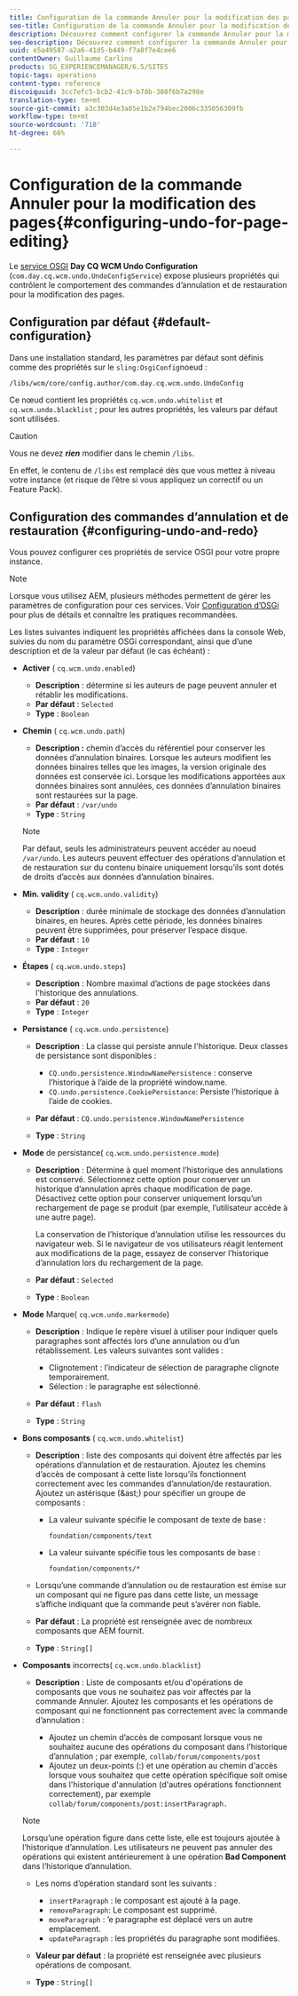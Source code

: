 ```yaml
---
title: Configuration de la commande Annuler pour la modification des pages
seo-title: Configuration de la commande Annuler pour la modification des pages
description: Découvrez comment configurer la commande Annuler pour la modification des pages dans AEM.
seo-description: Découvrez comment configurer la commande Annuler pour la modification des pages dans AEM.
uuid: e5a49587-a2a6-41d5-b449-f7a8f7e4cee6
contentOwner: Guillaume Carlino
products: SG_EXPERIENCEMANAGER/6.5/SITES
topic-tags: operations
content-type: reference
discoiquuid: 3cc7efc5-bcb2-41c9-b78b-308f6b7a298e
translation-type: tm+mt
source-git-commit: a3c303d4e3a85e1b2e794bec2006c335056309fb
workflow-type: tm+mt
source-wordcount: '718'
ht-degree: 66%

---
```



# Configuration de la commande Annuler pour la modification des pages{#configuring-undo-for-page-editing}

Le [service OSGI](/help/sites-deploying/configuring-osgi.md) **Day CQ WCM Undo Configuration** (`com.day.cq.wcm.undo.UndoConfigService`) expose plusieurs propriétés qui contrôlent le comportement des commandes d’annulation et de restauration pour la modification des pages.

## Configuration par défaut {#default-configuration}

Dans une installation standard, les paramètres par défaut sont définis comme des propriétés sur le `sling:OsgiConfig`noeud :

`/libs/wcm/core/config.author/com.day.cq.wcm.undo.UndoConfig`

Ce nœud contient les propriétés `cq.wcm.undo.whitelist` et `cq.wcm.undo.blacklist` ; pour les autres propriétés, les valeurs par défaut sont utilisées.

>[!CAUTION]
>
>Vous ne devez ***rien*** modifier dans le chemin `/libs`.
>
>En effet, le contenu de `/libs` est remplacé dès que vous mettez à niveau votre instance (et risque de l’être si vous appliquez un correctif ou un Feature Pack).

## Configuration des commandes d’annulation et de restauration {#configuring-undo-and-redo}

Vous pouvez configurer ces propriétés de service OSGI pour votre propre instance.

>[!NOTE]
>
>Lorsque vous utilisez AEM, plusieurs méthodes permettent de gérer les paramètres de configuration pour ces services. Voir [Configuration d’OSGi](/help/sites-deploying/configuring-osgi.md) pour plus de détails et connaître les pratiques recommandées.

Les listes suivantes indiquent les propriétés affichées dans la console Web, suivies du nom du paramètre OSGi correspondant, ainsi que d’une description et de la valeur par défaut (le cas échéant) :

* **Activer**
( 
`cq.wcm.undo.enabled`)

   * **Description** : détermine si les auteurs de page peuvent annuler et rétablir les modifications.
   * **Par défaut** :  `Selected`
   * **Type** : `Boolean`

* **Chemin**
( 
`cq.wcm.undo.path`)

   * **Description :** chemin d’accès du référentiel pour conserver les données d’annulation binaires. Lorsque les auteurs modifient les données binaires telles que les images, la version originale des données est conservée ici. Lorsque les modifications apportées aux données binaires sont annulées, ces données d’annulation binaires sont restaurées sur la page.
   * **Par défaut** :  `/var/undo`
   * **Type** : `String`

   >[!NOTE]
   >
   >Par défaut, seuls les administrateurs peuvent accéder au noeud `/var/undo`. Les auteurs peuvent effectuer des opérations d’annulation et de restauration sur du contenu binaire uniquement lorsqu’ils sont dotés de droits d’accès aux données d’annulation binaires.

* **Min. validity**
( 
`cq.wcm.undo.validity`)

   * **Description** : durée minimale de stockage des données d’annulation binaires, en heures. Après cette période, les données binaires peuvent être supprimées, pour préserver l’espace disque.
   * **Par défaut** :  `10`
   * **Type** : `Integer`

* **Étapes**
( 
`cq.wcm.undo.steps`)

   * **Description** : Nombre maximal d’actions de page stockées dans l’historique des annulations.
   * **Par défaut** :  `20`
   * **Type** : `Integer`

* **Persistance**
( 
`cq.wcm.undo.persistence`)

   * **Description** : La classe qui persiste annule l&#39;historique. Deux classes de persistance sont disponibles :

      * `CQ.undo.persistence.WindowNamePersistence` : conserve l’historique à l’aide de la propriété window.name.
      * `CQ.undo.persistence.CookiePersistance`: Persiste l’historique à l’aide de cookies.
   * **Par défaut** :  `CQ.undo.persistence.WindowNamePersistence`
   * **Type** : `String`


* **Mode**
 de persistance( 
`cq.wcm.undo.persistence.mode`)

   * **Description** : Détermine à quel moment l’historique des annulations est conservé. Sélectionnez cette option pour conserver un historique d’annulation après chaque modification de page. Désactivez cette option pour conserver uniquement lorsqu’un rechargement de page se produit (par exemple, l’utilisateur accède à une autre page).

        La conservation de l’historique d’annulation utilise les ressources du navigateur web. Si le navigateur de vos utilisateurs réagit lentement aux modifications de la page, essayez de conserver l’historique d’annulation lors du rechargement de la page.

   * **Par défaut** :  `Selected`
   * **Type** : `Boolean`

* **Mode**
 Marque( 
`cq.wcm.undo.markermode`)

   * **Description** : Indique le repère visuel à utiliser pour indiquer quels paragraphes sont affectés lors d’une annulation ou d’un rétablissement. Les valeurs suivantes sont valides :

      * Clignotement : l’indicateur de sélection de paragraphe clignote temporairement.
      * Sélection : le paragraphe est sélectionné.
   * **Par défaut** :  `flash`
   * **Type** : `String`


* **Bons composants**
( 
`cq.wcm.undo.whitelist`)

   * **Description** : liste des composants qui doivent être affectés par les opérations d’annulation et de restauration. Ajoutez les chemins d’accès de composant à cette liste lorsqu’ils fonctionnent correctement avec les commandes d’annulation/de restauration. Ajoutez un astérisque (&amp;ast;) pour spécifier un groupe de composants :

      * La valeur suivante spécifie le composant de texte de base :

         `foundation/components/text`

      * La valeur suivante spécifie tous les composants de base :

         `foundation/components/*`
   * Lorsqu’une commande d’annulation ou de restauration est émise sur un composant qui ne figure pas dans cette liste, un message s’affiche indiquant que la commande peut s’avérer non fiable.

   * **Par défaut** : La propriété est renseignée avec de nombreux composants que AEM fournit.
   * **Type** : `String[]`


* **Composants**
 incorrects( 
`cq.wcm.undo.blacklist`)

   * **Description** : Liste de composants et/ou d&#39;opérations de composants que vous ne souhaitez pas voir affectés par la commande Annuler. Ajoutez les composants et les opérations de composant qui ne fonctionnent pas correctement avec la commande d’annulation :

      * Ajoutez un chemin d’accès de composant lorsque vous ne souhaitez aucune des opérations du composant dans l’historique d’annulation ; par exemple, `collab/forum/components/post`
      * Ajoutez un deux-points (:) et une opération au chemin d&#39;accès lorsque vous souhaitez que cette opération spécifique soit omise dans l&#39;historique d&#39;annulation (d&#39;autres opérations fonctionnent correctement), par exemple `collab/forum/components/post:insertParagraph.`

   >[!NOTE]
   >
   >Lorsqu’une opération figure dans cette liste, elle est toujours ajoutée à l’historique d’annulation. Les utilisateurs ne peuvent pas annuler des opérations qui existent antérieurement à une opération **Bad Component** dans l’historique d’annulation.

   * Les noms d’opération standard sont les suivants :

      * `insertParagraph` : le composant est ajouté à la page.
      * `removeParagraph`: Le composant est supprimé.
      * `moveParagraph` : ’e paragraphe est déplacé vers un autre emplacement.
      * `updateParagraph` : les propriétés du paragraphe sont modifiées.
   * **Valeur par défaut** : la propriété est renseignée avec plusieurs opérations de composant.
   * **Type** : `String[]`




